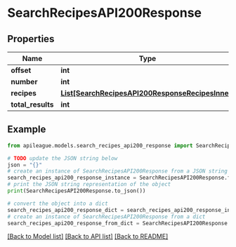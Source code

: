 # SearchRecipesAPI200Response


## Properties

Name | Type | Description | Notes
------------ | ------------- | ------------- | -------------
**offset** | **int** |  | [optional] 
**number** | **int** |  | [optional] 
**recipes** | [**List[SearchRecipesAPI200ResponseRecipesInner]**](SearchRecipesAPI200ResponseRecipesInner.md) |  | [optional] 
**total_results** | **int** |  | [optional] 

## Example

```python
from apileague.models.search_recipes_api200_response import SearchRecipesAPI200Response

# TODO update the JSON string below
json = "{}"
# create an instance of SearchRecipesAPI200Response from a JSON string
search_recipes_api200_response_instance = SearchRecipesAPI200Response.from_json(json)
# print the JSON string representation of the object
print(SearchRecipesAPI200Response.to_json())

# convert the object into a dict
search_recipes_api200_response_dict = search_recipes_api200_response_instance.to_dict()
# create an instance of SearchRecipesAPI200Response from a dict
search_recipes_api200_response_from_dict = SearchRecipesAPI200Response.from_dict(search_recipes_api200_response_dict)
```
[[Back to Model list]](../README.md#documentation-for-models) [[Back to API list]](../README.md#documentation-for-api-endpoints) [[Back to README]](../README.md)


